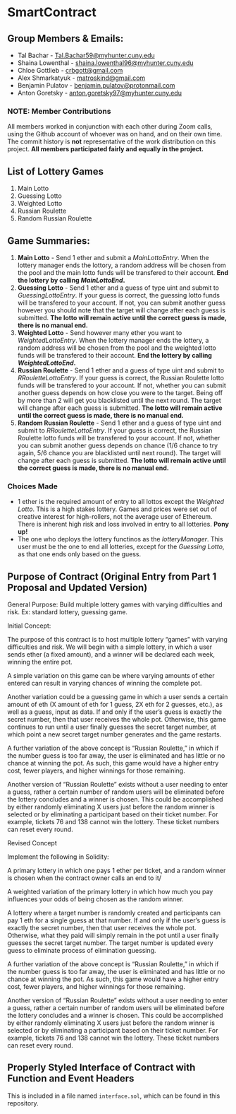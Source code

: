 # SmartContract

## Group Members & Emails:


* Tal Bachar - Tal.Bachar59@myhunter.cuny.edu
* Shaina Lowenthal - shaina.lowenthal96@myhunter.cuny.edu
* Chloe Gottlieb - crbgott@gmail.com
* Alex Shmarkatyuk - matroskind@gmail.com
* Benjamin Pulatov - benjamin.pulatov@protonmail.com
* Anton Goretsky - anton.goretsky97@myhunter.cuny.edu

### NOTE: Member Contributions
All members worked in conjunction with each other during Zoom calls, using the Github account of whoever was on hand, and on their own time. The commit history is **not** representative of the work distribution on this project. **All members participated fairly and equally in the project.**

## List of Lottery Games
 1. Main Lotto
 2. Guessing Lotto
 3. Weighted Lotto
 4. Russian Roulette
 5. Random Russian Roulette

## Game Summaries:
 1. **Main Lotto** - Send 1 ether and submit a *MainLottoEntry*. When the lottery manager ends the lottory, a random address will be chosen from the pool and the main lotto funds will be transfered to their account. **End the lottery by calling *MainLottoEnd*.**
 2. **Guessing Lotto** - Send 1 ether and a guess of type uint and submit to *GuessingLottoEntry*. If your guess is correct, the guessing lotto funds will be transfered to your account. If not, you can submit another guess however you should note that the target will change after each guess is submitted. **The lotto will remain active until the correct guess is made, there is no manual end.**
 3. **Weighted Lotto** - Send however many ether you want to *WeightedLottoEntry*. When the lottery manager ends the lottery, a random address will be chosen from the pool and the weighted lotto funds will be transfered to their account. **End the lottery by calling *WeightedLottoEnd*.**
 4. **Russian Roulette** - Send 1 ether and a guess of type uint and submit to *RRouletteLottoEntry*. If your guess is correct, the Russian Roulette lotto funds will be transfered to your account. If not, whether you can submit another guess depends on how close you were to the target. Being off by more than 2 will get you blacklisted until the next round. The target will change after each guess is submitted. **The lotto will remain active until the correct guess is made, there is no manual end.**
 5. **Random Russian Roulette** - Send 1 ether and a guess of type uint and submit to *RRouletteLottoEntry*. If your guess is correct, the Russian Roulette lotto funds will be transfered to your account. If not, whether you can submit another guess depends on chance (1/6 chance to try again, 5/6 chance you are blacklisted until next round). The target will change after each guess is submitted. **The lotto will remain active until the correct guess is made, there is no manual end.**
 
### Choices Made
 * 1 ether is the required amount of entry to all lottos except the *Weighted Lotto*. This is a high stakes lottery. Games and prices were set out of creative interest for high-rollers, not the average user of Ethereum. There is inherent high risk and loss involved in entry to all lotteries. **Pony up!**
 * The one who deploys the lottery functinos as the *lotteryManager*. This user must be the one to end all lotteries, except for the *Guessing Lotto*, as that one ends only based on the guess.
 
## Purpose of Contract (Original Entry from Part 1 Proposal and Updated Version)
General Purpose: Build multiple lottery games with varying difficulties and risk. Ex: standard lottery, guessing game.
 
Initial Concept:

The purpose of this contract is to host multiple lottery “games” with varying difficulties and risk. We will begin with a simple lottery, in which a user sends ether (a fixed amount), and a winner will be declared each week, winning the entire pot.
 
A simple variation on this game can be where varying amounts of ether entered can result in varying chances of winning the complete pot.
 
Another variation could be a guessing game in which a user sends a certain amount of eth (X amount of eth for 1 guess, 2X eth for 2 guesses, etc.), as well as a guess, input as data. If and only if the user’s guess is exactly the secret number, then that user receives the whole pot. Otherwise, this game continues to run until a user finally guesses the secret target number, at which point a new secret target number generates and the game restarts.
 
A further variation of the above concept is “Russian Roulette,” in which if the number guess is too far away, the user is eliminated and has little or no chance at winning the pot. As such, this game would have a higher entry cost, fewer players, and higher winnings for those remaining.
 
Another version of “Russian Roulette” exists without a user needing to enter a guess, rather a certain number of random users will be eliminated before the lottery concludes and a winner is chosen. This could be accomplished by either randomly eliminating X users just before the random winner is selected or by eliminating a participant based on their ticket number. For example, tickets 76 and 138 cannot win the lottery. These ticket numbers can reset every round.

Revised Concept

Implement the following in Solidity:

A primary lottery in which one pays 1 ether per ticket, and a random winner is chosen when the contract owner calls an end to it/
 
A weighted variation of the primary lottery in which how much you pay influences your odds of being chosen as the random winner.
 
A lottery where a target number is randomly created and participants can pay 1 eth for a single guess at that number. If and only if the user’s guess is exactly the secret number, then that user receives the whole pot. Otherwise, what they paid will simply remain in the pot until a user finally guesses the secret target number. The target number is updated every guess to eliminate process of elimination guessing.
 
A further variation of the above concept is “Russian Roulette,” in which if the number guess is too far away, the user is eliminated and has little or no chance at winning the pot. As such, this game would have a higher entry cost, fewer players, and higher winnings for those remaining.
 
Another version of “Russian Roulette” exists without a user needing to enter a guess, rather a certain number of random users will be eliminated before the lottery concludes and a winner is chosen. This could be accomplished by either randomly eliminating X users just before the random winner is selected or by eliminating a participant based on their ticket number. For example, tickets 76 and 138 cannot win the lottery. These ticket numbers can reset every round.

##  Properly Styled Interface of Contract with Function and Event Headers
This is included in a file named `interface.sol`, which can be found in this repository.

